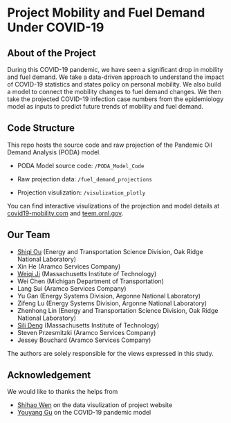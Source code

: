 # Project Mobility and Fuel Demand Under COVID-19

## About of the Project

During this COVID-19 pandemic, we have seen a significant drop in mobility and fuel demand. We take a data-driven approach to understand the impact of COVID-19 statistics and states policy on personal mobility. We also build a model to connect the mobility changes to fuel demand changes. We then take the projected COVID-19 infection case numbers from the epidemiology model as inputs to predict future trends of mobility and fuel demand.

## Code Structure

This repo hosts the source code and raw projection of the Pandemic Oil Demand Analysis (PODA) model.

* PODA Model source code: `/PODA_Model_Code`

* Raw projection data: `/fuel_demand_projections`

* Projection visulization: `/visulization_plotly`

You can find interactive visulizations of the projection and model details at [covid19-mobility.com](https://covid19-mobility.com/) and [teem.ornl.gov](https://teem.ornl.gov/poda.shtml).

## Our Team

   * [Shiqi Ou](https://www.linkedin.com/in/xin-he-11035b14/) (Energy and Transportation Science Division, Oak Ridge National Laboratory) 
   * Xin He (Aramco Services Company) 
   * [Weiqi Ji](https://www.linkedin.com/in/weiqiji/) (Massachusetts Institute of Technology) 
   * Wei Chen (Michigan Department of Transportation) 
   * Lang Sui (Aramco Services Company) 
   * Yu Gan (Energy Systems Division, Argonne National Laboratory) 
   * Zifeng Lu (Energy Systems Division, Argonne National Laboratory) 
   * Zhenhong Lin (Energy and Transportation Science Division, Oak Ridge National Laboratory) 
   * [Sili Deng](https://deng.mit.edu/people.html) (Massachusetts Institute of Technology) 
   * Steven Przesmitzki (Aramco Services Company) 
   * Jessey Bouchard (Aramco Services Company)
   
The authors are solely responsible for the views expressed in this study. 

## Acknowledgement

We would like to thanks the helps from

* [Shihao Wen](https://www.linkedin.com/in/shihao-wen/) on the data visulization of project website
* [Youyang Gu](https://www.linkedin.com/in/youyanggu/) on the COVID-19 pandemic model
